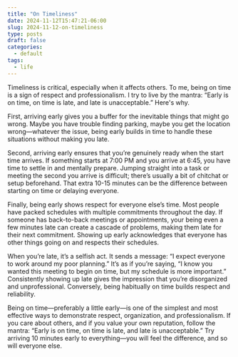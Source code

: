 ```yaml
---
title: "On Timeliness"
date: 2024-11-12T15:47:21-06:00
slug: 2024-11-12-on-timeliness
type: posts
draft: false
categories:
  - default
tags:
  - life
---
```



Timeliness is critical, especially when it affects others. To me, being on time is a sign of respect and professionalism. I try to live by the mantra: “Early is on time, on time is late, and late is unacceptable.” Here's why.

First, arriving early gives you a buffer for the inevitable things that might go wrong. Maybe you have trouble finding parking, maybe you get the location wrong—whatever the issue, being early builds in time to handle these situations without making you late.

Second, arriving early ensures that you’re genuinely ready when the start time arrives. If something starts at 7:00 PM and you arrive at 6:45, you have time to settle in and mentally prepare. Jumping straight into a task or meeting the second you arrive is difficult; there’s usually a bit of chitchat or setup beforehand. That extra 10-15 minutes can be the difference between starting on time or delaying everyone.

Finally, being early shows respect for everyone else’s time. Most people have packed schedules with multiple commitments throughout the day. If someone has back-to-back meetings or appointments, your being even a few minutes late can create a cascade of problems, making them late for their next commitment. Showing up early acknowledges that everyone has other things going on and respects their schedules.

When you’re late, it’s a selfish act. It sends a message: “I expect everyone to work around my poor planning.” It’s as if you’re saying, “I know you wanted this meeting to begin on time, but my schedule is more important.” Consistently showing up late gives the impression that you’re disorganized and unprofessional. Conversely, being habitually on time builds respect and reliability.

Being on time—preferably a little early—is one of the simplest and most effective ways to demonstrate respect, organization, and professionalism. If you care about others, and if you value your own reputation, follow the mantra: “Early is on time, on time is late, and late is unacceptable.” Try arriving 10 minutes early to everything—you will feel the difference, and so will everyone else.
